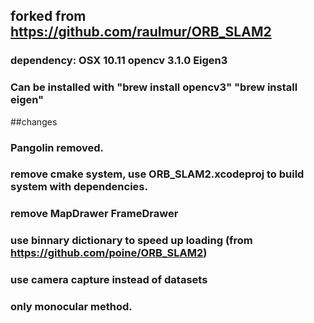## forked from https://github.com/raulmur/ORB_SLAM2

### dependency: OSX 10.11 opencv 3.1.0 Eigen3
### Can be installed with "brew install opencv3"  "brew install eigen"


##changes
### Pangolin removed.
### remove cmake system, use ORB_SLAM2.xcodeproj to build system with dependencies.
### remove MapDrawer FrameDrawer
### use binnary dictionary to speed up loading (from https://github.com/poine/ORB_SLAM2)
### use camera capture instead of datasets
### only monocular method.